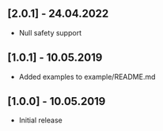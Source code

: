 ## [2.0.1] - 24.04.2022

* Null safety support

## [1.0.1] - 10.05.2019

* Added examples to example/README.md

## [1.0.0] - 10.05.2019

* Initial release
